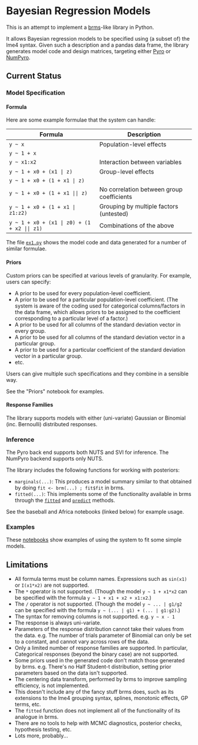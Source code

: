 # Bayesian Regression Models

This is an attempt to implement
a [brms](https://github.com/paul-buerkner/brms)-like library in
Python.

It allows Bayesian regression models to be specified using (a subset
of) the lme4 syntax. Given such a description and a pandas data frame,
the library generates model code and design matrices, targeting
either [Pyro](https://pyro.ai/)
or [NumPyro](https://github.com/pyro-ppl/numpyro).

## Current Status

### Model Specification

#### Formula

Here are some example formulae that the system can handle:

| Formula                                      | Description |
|----|----|
| `y ~ x`                                      | Population-level effects |
| `y ~ 1 + x`                                  ||
| `y ~ x1:x2`                                  | Interaction between variables |
| `y ~ 1 + x0 + (x1 \| z)`                     | Group-level effects |
| `y ~ 1 + x0 + (1 + x1 \| z)`                 ||
| `y ~ 1 + x0 + (1 + x1 \|\| z)`               | No correlation between group coefficients |
| `y ~ 1 + x0 + (1 + x1 \| z1:z2)`             | Grouping by multiple factors (untested) |
| `y ~ 1 + x0 + (x1 \| z0) + (1 + x2 \|\| z1)` | Combinations of the above |


The file [`ex1.py`](./ex1.py) shows the model code and data generated
for a number of similar formulae.

#### Priors

Custom priors can be specified at various levels of granularity. For
example, users can specify:

* A prior to be used for every population-level coefficient.
* A prior to be used for a particular population-level coefficient.
  (The system is aware of the coding used for categorical
  columns/factors in the data frame, which allows priors to be
  assigned to the coefficient corresponding to a particular level of a
  factor.)
* A prior to be used for all columns of the standard deviation
  vector in every group.
* A prior to be used for all columns of the standard deviation
  vector in a particular group.
* A prior to be used for a particular coefficient of the standard
  deviation vector in a particular group.
* etc.

Users can give multiple such specifications and they combine in a
sensible way.

See the "Priors" notebook for examples.

#### Response Families

The library supports models with either (uni-variate) Gaussian or
Binomial (inc. Bernoulli) distributed responses.

### Inference

The Pyro back end supports both NUTS and SVI for inference. The
NumPyro backend supports only NUTS.

The library includes the following functions for working with
posteriors:

* `marginals(...)`: This produces a model summary similar to that
  obtained by doing `fit <- brm(...) ; fit$fit` in brms.
* `fitted(...)`: This implements some of the functionality available
  in brms through
  the [`fitted`](https://rdrr.io/cran/brms/man/fitted.brmsfit.html)
  and [`predict`](https://rdrr.io/cran/brms/man/predict.brmsfit.html)
  methods.

See the baseball and Africa notebooks (linked below) for example usage.

### Examples

These
[notebooks](https://nbviewer.jupyter.org/github/null-a/pyro/tree/brmp/pyro/contrib/brm/examples/) show
examples of using the system to fit some simple models.

## Limitations

* All formula terms must be column names. Expressions such as
  `sin(x1)` or `I(x1*x2)` are not supported.
* The `*` operator is not supported. (Though the model `y ~ 1 + x1*x2`
  can be specified with the formula `y ~ 1 + x1 + x2 + x1:x2`.)
* The `/` operator is not supported. (Though the model `y ~ ... |
  g1/g2` can be specified with the formula `y ~ (... | g1) + (... |
  g1:g2)`.)
* The syntax for removing columns is not supported. e.g. `y ~ x - 1`
* The response is always uni-variate.
* Parameters of the response distribution cannot take their values
  from the data. e.g. The number of trials parameter of Binomial can
  only be set to a constant, and cannot vary across rows of the data.
* Only a limited number of response families are supported. In
  particular, Categorical responses (beyond the binary case) are not
  supported.
* Some priors used in the generated code don't match those generated
  by brms. e.g. There's no Half Student-t distribution, setting prior
  parameters based on the data isn't supported.
* The centering data transform, performed by brms to improve sampling
  efficiency, is not implemented.
* This doesn't include any of the fancy stuff brms does, such as its
  extensions to the lme4 grouping syntax, splines, monotonic effects,
  GP terms, etc.
* The `fitted` function does not implement all of the functionality of
  its analogue in brms.
* There are no tools to help with MCMC diagnostics, posterior checks,
  hypothesis testing, etc.
* Lots more, probably...
